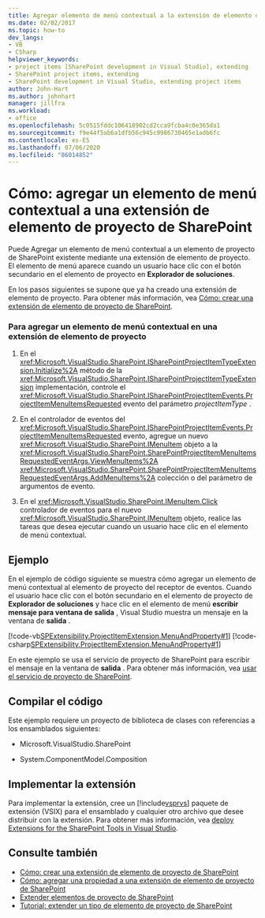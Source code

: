 ```yaml
---
title: Agregar elemento de menú contextual a la extensión de elemento de proyecto de SharePoint
ms.date: 02/02/2017
ms.topic: how-to
dev_langs:
- VB
- CSharp
helpviewer_keywords:
- project items [SharePoint development in Visual Studio], extending
- SharePoint project items, extending
- SharePoint development in Visual Studio, extending project items
author: John-Hart
ms.author: johnhart
manager: jillfra
ms.workload:
- office
ms.openlocfilehash: 5c0515fddc106418902cd2cca9fcba4c0e365da1
ms.sourcegitcommit: f9e44f5ab6a1dfb56c945c9986730465e1adb6fc
ms.contentlocale: es-ES
ms.lasthandoff: 07/06/2020
ms.locfileid: "86014852"
---
```

# <a name="how-to-add-a-shortcut-menu-item-to-a-sharepoint-project-item-extension"></a>Cómo: agregar un elemento de menú contextual a una extensión de elemento de proyecto de SharePoint
  Puede Agregar un elemento de menú contextual a un elemento de proyecto de SharePoint existente mediante una extensión de elemento de proyecto. El elemento de menú aparece cuando un usuario hace clic con el botón secundario en el elemento de proyecto en **Explorador de soluciones**.

 En los pasos siguientes se supone que ya ha creado una extensión de elemento de proyecto. Para obtener más información, vea [Cómo: crear una extensión de elemento de proyecto de SharePoint](../sharepoint/how-to-create-a-sharepoint-project-item-extension.md).

### <a name="to-add-a-shortcut-menu-item-in-a-project-item-extension"></a>Para agregar un elemento de menú contextual en una extensión de elemento de proyecto

1. En el <xref:Microsoft.VisualStudio.SharePoint.ISharePointProjectItemTypeExtension.Initialize%2A> método de la <xref:Microsoft.VisualStudio.SharePoint.ISharePointProjectItemTypeExtension> implementación, controle el <xref:Microsoft.VisualStudio.SharePoint.ISharePointProjectItemEvents.ProjectItemMenuItemsRequested> evento del parámetro *projectItemType* .

2. En el controlador de eventos del <xref:Microsoft.VisualStudio.SharePoint.ISharePointProjectItemEvents.ProjectItemMenuItemsRequested> evento, agregue un nuevo <xref:Microsoft.VisualStudio.SharePoint.IMenuItem> objeto a la <xref:Microsoft.VisualStudio.SharePoint.SharePointProjectItemMenuItemsRequestedEventArgs.ViewMenuItems%2A> <xref:Microsoft.VisualStudio.SharePoint.SharePointProjectItemMenuItemsRequestedEventArgs.AddMenuItems%2A> colección o del parámetro de argumentos de evento.

3. En el <xref:Microsoft.VisualStudio.SharePoint.IMenuItem.Click> controlador de eventos para el nuevo <xref:Microsoft.VisualStudio.SharePoint.IMenuItem> objeto, realice las tareas que desea ejecutar cuando un usuario hace clic en el elemento de menú contextual.

## <a name="example"></a>Ejemplo
 En el ejemplo de código siguiente se muestra cómo agregar un elemento de menú contextual al elemento de proyecto del receptor de eventos. Cuando el usuario hace clic con el botón secundario en el elemento de proyecto de **Explorador de soluciones** y hace clic en el elemento de menú **escribir mensaje para ventana de salida** , Visual Studio muestra un mensaje en la ventana de **salida** .

 [!code-vb[SPExtensibility.ProjectItemExtension.MenuAndProperty#1](../sharepoint/codesnippet/VisualBasic/projectitemmenuandproperty/extension/projectitemextensionmenu.vb#1)]
 [!code-csharp[SPExtensibility.ProjectItemExtension.MenuAndProperty#1](../sharepoint/codesnippet/CSharp/projectitemmenuandproperty/extension/projectitemextensionmenu.cs#1)]

 En este ejemplo se usa el servicio de proyecto de SharePoint para escribir el mensaje en la ventana de **salida** . Para obtener más información, vea [usar el servicio de proyecto de SharePoint](../sharepoint/using-the-sharepoint-project-service.md).

## <a name="compile-the-code"></a>Compilar el código
 Este ejemplo requiere un proyecto de biblioteca de clases con referencias a los ensamblados siguientes:

- Microsoft.VisualStudio.SharePoint

- System.ComponentModel.Composition

## <a name="deploy-the-extension"></a>Implementar la extensión
 Para implementar la extensión, cree un [!include[vsprvs](../sharepoint/includes/vsprvs-md.md)] paquete de extensión (VSIX) para el ensamblado y cualquier otro archivo que desee distribuir con la extensión. Para obtener más información, vea [deploy Extensions for the SharePoint Tools in Visual Studio](../sharepoint/deploying-extensions-for-the-sharepoint-tools-in-visual-studio.md).

## <a name="see-also"></a>Consulte también
- [Cómo: crear una extensión de elemento de proyecto de SharePoint](../sharepoint/how-to-create-a-sharepoint-project-item-extension.md)
- [Cómo: agregar una propiedad a una extensión de elemento de proyecto de SharePoint](../sharepoint/how-to-add-a-property-to-a-sharepoint-project-item-extension.md)
- [Extender elementos de proyecto de SharePoint](../sharepoint/extending-sharepoint-project-items.md)
- [Tutorial: extender un tipo de elemento de proyecto de SharePoint](../sharepoint/walkthrough-extending-a-sharepoint-project-item-type.md)
